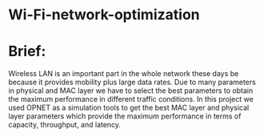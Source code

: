 # Wi-Fi-network-optimization

# Brief:

Wireless LAN is an important part in the whole network these days be because it provides mobility plus large data rates. Due to many parameters in physical and MAC layer we have to select the best parameters to obtain the maximum performance in different traffic conditions. In this project we used OPNET as a simulation tools to get the best MAC layer and physical layer parameters which provide the maximum performance in terms of capacity, throughput, and latency.
